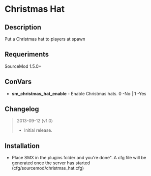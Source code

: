 # Christmas Hat

## Description

Put a Christmas hat to players at spawn

## Requeriments

SourceMod 1.5.0+

## ConVars

* **sm_christmas_hat_enable** - Enable Christmas hats. 0 -No | 1 -Yes

## Changelog

> 2013-09-12 (v1.0)
> 
> * Initial release.

## Installation

* Place SMX in the plugins folder and you're done". A cfg file will be generated once the server has started (cfg/sourcemod/christmas_hat.cfg)
